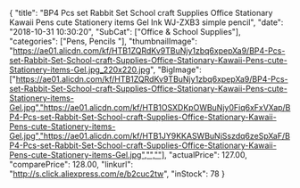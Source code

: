 {
	"title": "BP4 Pcs set Rabbit Set School craft Supplies Office Stationary Kawaii Pens cute Stationery items Gel Ink WJ-ZXB3 simple pencil",
	"date": "2018-10-31 10:30:20",
	"SubCat": ["Office & School Supplies"],
	"categories": ["Pens, Pencils "],
	"thumbnailImage": "https://ae01.alicdn.com/kf/HTB1ZQRdKv9TBuNjy1zbq6xpepXa9/BP4-Pcs-set-Rabbit-Set-School-craft-Supplies-Office-Stationary-Kawaii-Pens-cute-Stationery-items-Gel.jpg_220x220.jpg",
	"BigImage": ["https://ae01.alicdn.com/kf/HTB1ZQRdKv9TBuNjy1zbq6xpepXa9/BP4-Pcs-set-Rabbit-Set-School-craft-Supplies-Office-Stationary-Kawaii-Pens-cute-Stationery-items-Gel.jpg","https://ae01.alicdn.com/kf/HTB1OSXDKpOWBuNjy0Fiq6xFxVXap/BP4-Pcs-set-Rabbit-Set-School-craft-Supplies-Office-Stationary-Kawaii-Pens-cute-Stationery-items-Gel.jpg","https://ae01.alicdn.com/kf/HTB1JY9KKASWBuNjSszdq6zeSpXaF/BP4-Pcs-set-Rabbit-Set-School-craft-Supplies-Office-Stationary-Kawaii-Pens-cute-Stationery-items-Gel.jpg","",""],
	"actualPrice": 127.00,
	"comparePrice": 128.00,
	"linkurl": "http://s.click.aliexpress.com/e/b2cuc2tw",
	"inStock": 78
}
